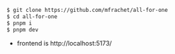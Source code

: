 ```sh
$ git clone https://github.com/mfrachet/all-for-one
$ cd all-for-one
$ pnpm i
$ pnpm dev
```

- frontend is http://localhost:5173/
